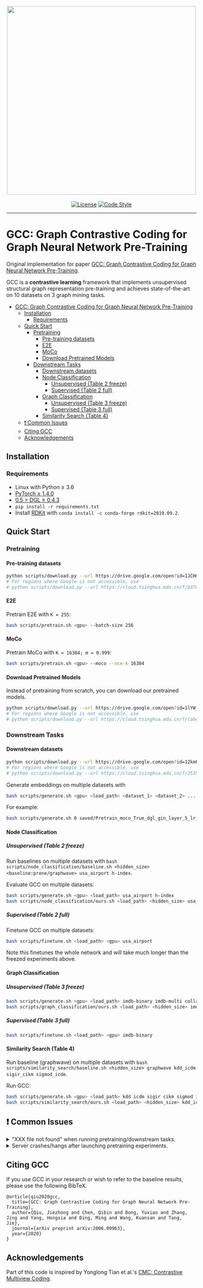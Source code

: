 <p align="center">
  <img src="fig.png" width="500">
  <br />
  <br />
  <a href="https://github.com/THUDM/GCC/blob/master/LICENSE"><img alt="License" src="https://img.shields.io/github/license/THUDM/GCC" /></a>
  <a href="https://github.com/ambv/black"><img alt="Code Style" src="https://img.shields.io/badge/code%20style-black-000000.svg" /></a>
</p>

-------------------------------------

# GCC: Graph Contrastive Coding for Graph Neural Network Pre-Training

Original implementation for paper [GCC: Graph Contrastive Coding for Graph Neural Network Pre-Training](https://arxiv.org/abs/2006.09963).

GCC is a **contrastive learning** framework that implements unsupervised structural graph representation pre-training and achieves state-of-the-art on 10 datasets on 3 graph mining tasks.

- [GCC: Graph Contrastive Coding for Graph Neural Network Pre-Training](#gcc-graph-contrastive-coding-for-graph-neural-network-pre-training)
  - [Installation](#installation)
    - [Requirements](#requirements)
  - [Quick Start](#quick-start)
    - [Pretraining](#pretraining)
      - [Pre-training datasets](#pre-training-datasets)
      - [E2E](#e2e)
      - [MoCo](#moco)
      - [Download Pretrained Models](#download-pretrained-models)
    - [Downstream Tasks](#downstream-tasks)
      - [Downstream datasets](#downstream-datasets)
      - [Node Classification](#node-classification)
        - [Unsupervised (Table 2 freeze)](#unsupervised-table-2-freeze)
        - [Supervised (Table 2 full)](#supervised-table-2-full)
      - [Graph Classification](#graph-classification)
        - [Unsupervised (Table 3 freeze)](#unsupervised-table-3-freeze)
        - [Supervised (Table 3 full)](#supervised-table-3-full)
      - [Similarity Search (Table 4)](#similarity-search-table-4)
  - [❗ Common Issues](#-common-issues)
  - [Citing GCC](#citing-gcc)
  - [Acknowledgements](#acknowledgements)

## Installation

### Requirements

- Linux with Python ≥ 3.6
- [PyTorch ≥ 1.4.0](https://pytorch.org/)
- [0.5 > DGL ≥ 0.4.3](https://www.dgl.ai/pages/start.html)
- `pip install -r requirements.txt`
- Install [RDKit](https://www.rdkit.org/docs/Install.html) with `conda install -c conda-forge rdkit=2019.09.2`.

## Quick Start

<!--
## How to process data

```
python x2dgl.py --graph-dir data_bin/kdd17 --save-file data_bin/dgl/graphs.bin
```
-->

### Pretraining

#### Pre-training datasets

```bash
python scripts/download.py --url https://drive.google.com/open?id=1JCHm39rf7HAJSp-1755wa32ToHCn2Twz --path data --fname small.bin
# For regions where Google is not accessible, use
# python scripts/download.py --url https://cloud.tsinghua.edu.cn/f/b37eed70207c468ba367/?dl=1 --path data --fname small.bin
```

#### E2E

Pretrain E2E with `K = 255`:

```bash
bash scripts/pretrain.sh <gpu> --batch-size 256
```

#### MoCo

Pretrain MoCo with `K = 16384; m = 0.999`:

```bash
bash scripts/pretrain.sh <gpu> --moco --nce-k 16384
```

#### Download Pretrained Models

Instead of pretraining from scratch, you can download our pretrained models.

```bash
python scripts/download.py --url https://drive.google.com/open?id=1lYW_idy9PwSdPEC7j9IH5I5Hc7Qv-22- --path saved --fname pretrained.tar.gz
# For regions where Google is not accessible, use
# python scripts/download.py --url https://cloud.tsinghua.edu.cn/f/cabec37002a9446d9b20/?dl=1 --path saved --fname pretrained.tar.gz
```

### Downstream Tasks

#### Downstream datasets

```bash
python scripts/download.py --url https://drive.google.com/open?id=12kmPV3XjVufxbIVNx5BQr-CFM9SmaFvM --path data --fname downstream.tar.gz
# For regions where Google is not accessible, use
# python scripts/download.py --url https://cloud.tsinghua.edu.cn/f/2535437e896c4b73b6bb/?dl=1 --path data --fname downstream.tar.gz
```

Generate embeddings on multiple datasets with

```bash
bash scripts/generate.sh <gpu> <load_path> <dataset_1> <dataset_2> ...
```

For example:

```bash
bash scripts/generate.sh 0 saved/Pretrain_moco_True_dgl_gin_layer_5_lr_0.005_decay_1e-05_bsz_32_hid_64_samples_2000_nce_t_0.07_nce_k_16384_rw_hops_256_restart_prob_0.8_aug_1st_ft_False_deg_16_pos_32_momentum_0.999/current.pth usa_airport kdd imdb-binary
```

#### Node Classification

##### Unsupervised (Table 2 freeze)

Run baselines on multiple datasets with `bash scripts/node_classification/baseline.sh <hidden_size> <baseline:prone/graphwave> usa_airport h-index`.

Evaluate GCC on multiple datasets:

```bash
bash scripts/generate.sh <gpu> <load_path> usa_airport h-index
bash scripts/node_classification/ours.sh <load_path> <hidden_size> usa_airport h-index
```

##### Supervised (Table 2 full)

Finetune GCC on multiple datasets:

```bash
bash scripts/finetune.sh <load_path> <gpu> usa_airport
```

Note this finetunes the whole network and will take much longer than the freezed experiments above.

#### Graph Classification

##### Unsupervised (Table 3 freeze)

```bash
bash scripts/generate.sh <gpu> <load_path> imdb-binary imdb-multi collab rdt-b rdt-5k
bash scripts/graph_classification/ours.sh <load_path> <hidden_size> imdb-binary imdb-multi collab rdt-b rdt-5k
```

##### Supervised (Table 3 full)

```bash
bash scripts/finetune.sh <load_path> <gpu> imdb-binary
```

#### Similarity Search (Table 4)

Run baseline (graphwave) on multiple datasets with `bash scripts/similarity_search/baseline.sh <hidden_size> graphwave kdd_icdm sigir_cikm sigmod_icde`.

Run GCC:

```bash
bash scripts/generate.sh <gpu> <load_path> kdd icdm sigir cikm sigmod icde
bash scripts/similarity_search/ours.sh <load_path> <hidden_size> kdd_icdm sigir_cikm sigmod_icde
```

## ❗ Common Issues

<details>
<summary>
"XXX file not found" when running pretraining/downstream tasks.
</summary>
<br/>
Please make sure you've downloaded the pretraining dataset or downstream task datasets according to GETTING_STARTED.md.
</details>

<details>
<summary>
Server crashes/hangs after launching pretraining experiments.
</summary>
<br/>
In addition to GPU, our pretraining stage requires a lot of computation resources, including CPU and RAM. If this happens, it usually means the CPU/RAM is exhausted on your machine. You can decrease `--num-workers` (number of dataloaders using CPU) and `--num-copies` (number of datasets copies residing in RAM). With the lowest profile, try `--num-workers 1 --num-copies 1`.

If this still fails, please upgrade your machine :). In the meanwhile, you can still download our pretrained model and evaluate it on downstream tasks.
</details>

## Citing GCC

If you use GCC in your research or wish to refer to the baseline results, please use the following BibTeX.

```
@article{qiu2020gcc,
  title={GCC: Graph Contrastive Coding for Graph Neural Network Pre-Training},
  author={Qiu, Jiezhong and Chen, Qibin and Dong, Yuxiao and Zhang, Jing and Yang, Hongxia and Ding, Ming and Wang, Kuansan and Tang, Jie},
  journal={arXiv preprint arXiv:2006.09963},
  year={2020}
}
```

## Acknowledgements

Part of this code is inspired by Yonglong Tian et al.'s [CMC: Contrastive Multiview Coding](https://github.com/HobbitLong/CMC).

